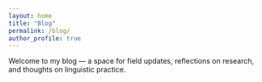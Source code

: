 ```yaml
---
layout: home
title: "Blog"
permalink: /blog/
author_profile: true
---
```



Welcome to my blog — a space for field updates, reflections on research, and thoughts on linguistic practice.
